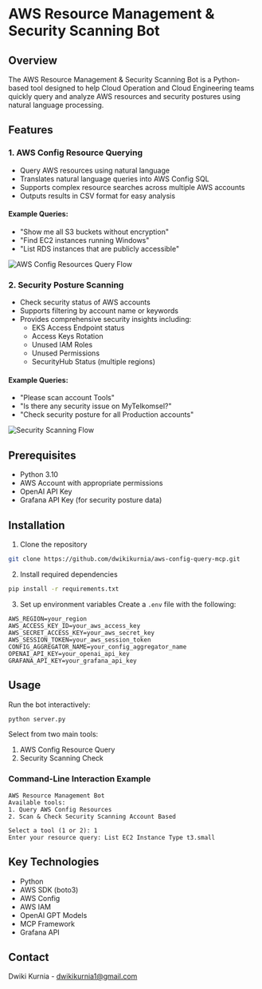 # AWS Resource Management & Security Scanning Bot

## Overview

The AWS Resource Management & Security Scanning Bot is a Python-based tool designed to help Cloud Operation and Cloud Engineering teams quickly query and analyze AWS resources and security postures using natural language processing.

## Features

### 1. AWS Config Resource Querying

- Query AWS resources using natural language
- Translates natural language queries into AWS Config SQL
- Supports complex resource searches across multiple AWS accounts
- Outputs results in CSV format for easy analysis

#### Example Queries:

- "Show me all S3 buckets without encryption"
- "Find EC2 instances running Windows"
- "List RDS instances that are publicly accessible"

![AWS Config Resources Query Flow](flow-process-awsconfig.png)

### 2. Security Posture Scanning

- Check security status of AWS accounts
- Supports filtering by account name or keywords
- Provides comprehensive security insights including:
  - EKS Access Endpoint status
  - Access Keys Rotation
  - Unused IAM Roles
  - Unused Permissions
  - SecurityHub Status (multiple regions)

#### Example Queries:

- "Please scan account Tools"
- "Is there any security issue on MyTelkomsel?"
- "Check security posture for all Production accounts"

![Security Scanning Flow](flow-process-security-scanning.png)

## Prerequisites

- Python 3.10
- AWS Account with appropriate permissions
- OpenAI API Key
- Grafana API Key (for security posture data)

## Installation

1. Clone the repository

```bash
git clone https://github.com/dwikikurnia/aws-config-query-mcp.git
```

2. Install required dependencies

```bash
pip install -r requirements.txt
```

3. Set up environment variables
   Create a `.env` file with the following:

```
AWS_REGION=your_region
AWS_ACCESS_KEY_ID=your_aws_access_key
AWS_SECRET_ACCESS_KEY=your_aws_secret_key
AWS_SESSION_TOKEN=your_aws_session_token
CONFIG_AGGREGATOR_NAME=your_config_aggregator_name
OPENAI_API_KEY=your_openai_api_key
GRAFANA_API_KEY=your_grafana_api_key
```

## Usage

Run the bot interactively:

```bash
python server.py
```

Select from two main tools:

1. AWS Config Resource Query
2. Security Scanning Check

### Command-Line Interaction Example

```
AWS Resource Management Bot
Available tools:
1. Query AWS Config Resources
2. Scan & Check Security Scanning Account Based

Select a tool (1 or 2): 1
Enter your resource query: List EC2 Instance Type t3.small
```

## Key Technologies

- Python
- AWS SDK (boto3)
- AWS Config
- AWS IAM
- OpenAI GPT Models
- MCP Framework
- Grafana API

## Contact

Dwiki Kurnia - dwikikurnia1@gmail.com
